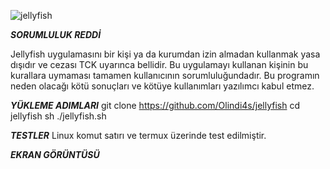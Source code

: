 ![jellyfish](https://i.imgyukle.com/2021/01/09/aMy0MA.jpg)

***SORUMLULUK REDDİ***

Jellyfish uygulamasını bir kişi ya da kurumdan izin almadan kullanmak yasa dışıdır ve cezası TCK uyarınca bellidir. Bu uygulamayı kullanan kişinin bu kurallara uymaması tamamen kullanıcının sorumluluğundadır. Bu programın neden olacağı kötü sonuçları ve kötüye kullanımları yazılımcı kabul etmez.

***YÜKLEME ADIMLARI***
git clone https://github.com/Olindi4s/jellyfish
cd jellyfish
sh ./jellyfish.sh

***TESTLER***
Linux komut satırı ve termux üzerinde test edilmiştir.

***EKRAN GÖRÜNTÜSÜ*** 

